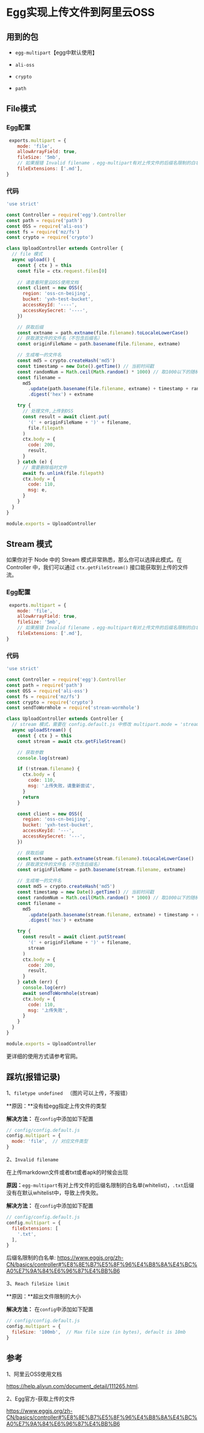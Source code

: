 # Egg实现上传文件到阿里云OSS

## 用到的包

- `egg-multipart`【egg中默认使用】

- `ali-oss`
- `crypto`
- `path`

## File模式

### Egg配置

```js
 exports.multipart = {
    mode: 'file',
    allowArrayField: true,
    fileSize: '5mb',
   	// 如果报错 Invalid filename ，egg-multipart有对上传文件的后缀名限制的白名单(whitelist)，.md后缀没有在默认whitelist中，导致上传失败。
    fileExtensions: ['.md'],
}
```



### 代码

```js
'use strict'

const Controller = require('egg').Controller
const path = require('path')
const OSS = require('ali-oss')
const fs = require('mz/fs')
const crypto = require('crypto')

class UploadController extends Controller {
  // file 模式
  async upload() {
    const { ctx } = this
    const file = ctx.request.files[0]
		
    // 请查看阿里云OSS使用文档
    const client = new OSS({
      region: 'oss-cn-beijing',
      bucket: 'yxh-test-bucket',
      accessKeyId: '----',
      accessKeySecret: '----',
    })

    // 获取后缀
    const extname = path.extname(file.filename).toLocaleLowerCase()
    // 获取源文件的文件名（不包含后缀名）
    const originFileName = path.basename(file.filename, extname)

    // 生成唯一的文件名
    const md5 = crypto.createHash('md5')
    const timestamp = new Date().getTime() // 当前时间戳
    const randomNum = Math.ceil(Math.random() * 1000) // 取1000以下的随机数
    const filename =
      md5
        .update(path.basename(file.filename, extname) + timestamp + randomNum)
        .digest('hex') + extname

    try {
      // 处理文件,上传到OSS
      const result = await client.put(
        '(' + originFileName + ')' + filename,
        file.filepath
      )
      ctx.body = {
        code: 200,
        result,
      }
    } catch (e) {
      // 需要删除临时文件
      await fs.unlink(file.filepath)
      ctx.body = {
        code: 110,
        msg: e,
      }
    }
  }
}

module.exports = UploadController
```



## Stream 模式

如果你对于 Node 中的 Stream 模式非常熟悉，那么你可以选择此模式。在 Controller 中，我们可以通过 `ctx.getFileStream()` 接口能获取到上传的文件流。



### Egg配置

```js
 exports.multipart = {
    mode: 'file',
    allowArrayField: true,
    fileSize: '5mb',
   	// 如果报错 Invalid filename ，egg-multipart有对上传文件的后缀名限制的白名单(whitelist)，.md后缀没有在默认whitelist中，导致上传失败。
    fileExtensions: ['.md'],
}
```



### 代码

```js
'use strict'

const Controller = require('egg').Controller
const path = require('path')
const OSS = require('ali-oss')
const fs = require('mz/fs')
const crypto = require('crypto')
const sendToWormhole = require('stream-wormhole')

class UploadController extends Controller {
  // stream 模式，需要在 config.default.js 中修改 multipart.mode = 'stream'
  async uploadStream() {
    const { ctx } = this
    const stream = await ctx.getFileStream()

    // 获取参数
    console.log(stream)

    if (!stream.filename) {
      ctx.body = {
        code: 110,
        msg: '上传失败，请重新尝试',
      }
      return
    }

    const client = new OSS({
      region: 'oss-cn-beijing',
      bucket: 'yxh-test-bucket',
      accessKeyId: '---',
      accessKeySecret: '---',
    })

    // 获取后缀
    const extname = path.extname(stream.filename).toLocaleLowerCase()
    // 获取源文件的文件名（不包含后缀名）
    const originFileName = path.basename(stream.filename, extname)

    // 生成唯一的文件名
    const md5 = crypto.createHash('md5')
    const timestamp = new Date().getTime() // 当前时间戳
    const randomNum = Math.ceil(Math.random() * 1000) // 取1000以下的随机数
    const filename =
      md5
        .update(path.basename(stream.filename, extname) + timestamp + randomNum)
        .digest('hex') + extname

    try {
      const result = await client.putStream(
        '(' + originFileName + ')' + filename,
        stream
      )
      ctx.body = {
        code: 200,
        result,
      }
    } catch (err) {
      console.log(err)
      await sendToWormhole(stream)
      ctx.body = {
        code: 110,
        msg: '上传失败',
      }
    }
  }
}

module.exports = UploadController

```

更详细的使用方式请参考官网。

## 踩坑(报错记录)

1、`filetype undefined ` （图片可以上传，不报错）

**原因：**没有给egg指定上传文件的类型

**解决方法：** 在`config`中添加如下配置

```js
// config/config.default.js
config.multipart = {
  mode: 'file',  // 对应文件类型 
}
```



2、`Invalid filename`

在上传markdown文件或者txt或者apk的时候会出现

**原因：**`egg-multipart`有对上传文件的后缀名限制的白名单(whitelist)，`.txt`后缀没有在默认whitelist中，导致上传失败。

**解决方法：** 在`config`中添加如下配置

```js
// config/config.default.js
config.multipart = {
  fileExtensions: [
    '.txt',
  ],
}
```

后缀名限制的白名单: https://www.eggjs.org/zh-CN/basics/controller#%E8%8E%B7%E5%8F%96%E4%B8%8A%E4%BC%A0%E7%9A%84%E6%96%87%E4%BB%B6



3、`Reach fileSize limit`

**原因：**超出文件限制的大小

**解决方法：** 在`config`中添加如下配置

```js
// config/config.default.js
config.multipart = {
  fileSize: '100mb',  // Max file size (in bytes), default is 10mb
}
```

## 参考

1、阿里云OSS使用文档

https://help.aliyun.com/document_detail/111265.html.



2、Egg官方-获取上传的文件

https://www.eggjs.org/zh-CN/basics/controller#%E8%8E%B7%E5%8F%96%E4%B8%8A%E4%BC%A0%E7%9A%84%E6%96%87%E4%BB%B6